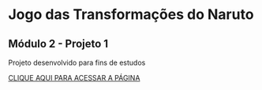 <h1> Jogo das Transformações do Naruto </h1>

<h2> Módulo 2 - Projeto 1 </h2>

Projeto desenvolvido para fins de estudos

<a href="https://mateussuricato.github.io/projetoBlue-jogo_do_humor/" target="_blank"> CLIQUE AQUI PARA ACESSAR A PÁGINA </a>
